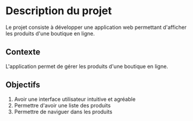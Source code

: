 # Description du projet

Le projet consiste à développer une application web permettant d'afficher les produits d'une boutique en ligne.

## Contexte

L'application permet de gérer les produits d'une boutique en ligne.

## Objectifs

1. Avoir une interface utilisateur intuitive et agréable
2. Permettre d'avoir une liste des produits
3. Permettre de naviguer dans les produits
